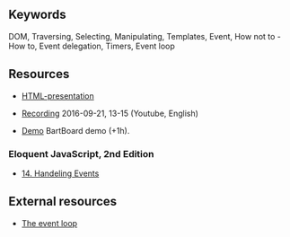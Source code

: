 ## Keywords
DOM, Traversing, Selecting, Manipulating, Templates, Event, How not to - How to, Event delegation, Timers, Event loop

## Resources
- [HTML-presentation](https://rawgit.com/CS-LNU-Learning-Objects/client-side-javascript/master/lectures/03-event/index.html)
- [Recording](https://youtu.be/vek2dwPV4Lw) 2016-09-21, 13-15 (Youtube, English)

- [Demo](https://youtu.be/I7HJwo98EQE) BartBoard demo (+1h).

### Eloquent JavaScript, 2nd Edition

- [14. Handeling Events](http://eloquentjavascript.net/14_event.html)

## External resources
* [The event loop](https://developer.mozilla.org/en-US/docs/Web/JavaScript/EventLoop)
